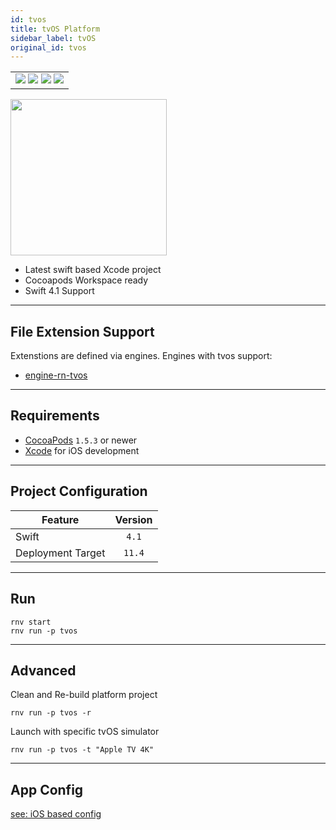 ```yaml
---
id: tvos
title: tvOS Platform
sidebar_label: tvOS
original_id: tvos
---
```


<table>
  <tr>
  <td>
    <img src="https://img.shields.io/badge/Mac-yes-brightgreen.svg" />
    <img src="https://img.shields.io/badge/Windows-n/a-lightgrey.svg" />
    <img src="https://img.shields.io/badge/Linux-n/a-lightgrey.svg" />
    <img src="https://img.shields.io/badge/HostMode-n/a-lightgrey.svg" />
  </td>
  </tr>
</table>

<img className="platform-image" src="https://renative.org/img/rnv_tvos.gif" height="250"/>


- Latest swift based Xcode project
- Cocoapods Workspace ready
- Swift 4.1 Support

---
## File Extension Support

<!--EXTENSION_SUPPORT_START-->

Extenstions are defined via engines. Engines with tvos support: 
- [engine-rn-tvos](../engines/engine-rn-tvos#extensions)

<!--EXTENSION_SUPPORT_END-->

---
## Requirements

- [CocoaPods](https://cocoapods.org) `1.5.3` or newer
- [Xcode](https://developer.apple.com/xcode/) for iOS development

---
## Project Configuration

| Feature           | Version |
| ----------------- | :-----: |
| Swift             |  `4.1`  |
| Deployment Target | `11.4`  |

---
## Run

```
rnv start
rnv run -p tvos
```

---
## Advanced

Clean and Re-build platform project

```
rnv run -p tvos -r
```

Launch with specific tvOS simulator

```
rnv run -p tvos -t "Apple TV 4K"
```

---
## App Config

[see: iOS based config](../api/json-config.md#ios-props)
